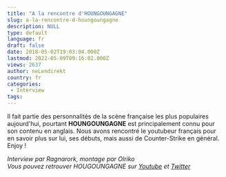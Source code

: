 ```yaml
---
title: "A la rencontre d'HOUNGOUNGAGNE"
slug: a-la-rencontre-d-houngoungagne
description: NULL
type: default
language: fr
draft: false
date: 2018-05-02T19:03:04.000Z
lastmod: 2022-05-09T09:16:02.000Z
views: 2637
author: neLendirekt
country: fr
categories:
 - Interview
tags:
---
```

Il fait partie des personnalités de la scène française les plus populaires aujourd'hui, pourtant **HOUNGOUNGAGNE** est principalement connu pour son contenu en anglais. Nous avons rencontré le youtubeur français pour en savoir plus sur lui, ses débuts, mais aussi de Counter-Strike en général. Enjoy !

_Interview par Ragnarork, montage par Olriko_  
_Vous pouvez retrouver HOUGOUNGAGNE sur_ [_Youtube_](https://www.youtube.com/user/jeffw8nc) _et_ [_Twitter_](https://twitter.com/HOUNGOUNGAGNE)
